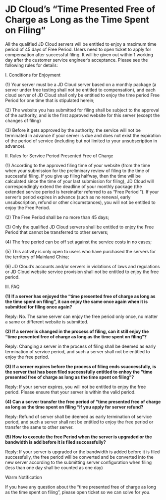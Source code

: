 # JD Cloud’s “Time Presented Free of Charge as Long as the Time Spent on Filing”

All the qualified JD Cloud servers will be entitled to enjoy a maximum time period of 45 days of Free Period. Users need to open ticket to apply for compensation after successful filing. It will be given out within 1 working day after the customer service engineer’s acceptance. Please see the following rules for details:

I. Conditions for Enjoyment

(1) Your server must be a JD Cloud server based on a monthly package (a server under free testing shall not be entitled to compensation), and each cloud server of JD Cloud shall only be entitled to enjoy the time period Free Period for one time that is stipulated herein;

(2) The website you has submitted for filing shall be subject to the approval of the authority, and is the first approved website for this server (except the changes of filing)

(3) Before it gets approved by the authority, the service will not be terminated in advance if your server is due and does not exist the expiration of the period of service (including but not limited to your unsubscription in advance).

II. Rules for Service Period Presented Free of Charge

(1) According to the approved filing time of your website (from the time when your submission for the preliminary review of filing to the time of successful filing. If you give up filing halfway, then the time will be calculated since the time of your last submission for filing), JD Cloud will correspondingly extend the deadline of your monthly package (the extended service period is hereinafter referred to as “Free Period ”). If your server’s period expires in advance (such as no renewal, early unsubscription, refund or other circumstances), you will not be entitled to enjoy the Free Period.

(2) The Free Period shall be no more than 45 days;

(3) Only the qualified JD Cloud servers shall be entitled to enjoy the Free Period that cannot be transferred to other servers;

(4) The free period can be off set against the service costs in no cases;

(5) This activity is only open to users who have purchased the servers for the territory of Mainland China;

(6) JD Cloud’s accounts and/or servers in violations of laws and regulations or JD Cloud website service provision shall not be entitled to enjoy the free period.

III. FAQ

**(1) If a server has enjoyed the “time presented free of charge as long as the time spent on filing”, it can enjoy the same once again when it is submitted for filing once again?**

Reply: No. The same server can enjoy the free period only once, no matter a same or different website is submitted.

**(2) If a server is changed in the process of filing, can it still enjoy the “time presented free of charge as long as the time spent on filing”?**

Reply: Changing a server in the process of filing shall be deemed as early termination of service period, and such a server shall not be entitled to enjoy the free period.

**(3) If a server expires before the process of filing ends ssuccessfully, is the server that has been filed successfully entitled to enhoy the “time presented free of charge as long as the time spent on filing”?**

Reply: If your server expires, you will not be entitled to enjoy the free period. Please ensure that your server is within the valid period.

**(4) Can a server transfer the free period of “time presented free of charge as long as the time spent on filing “if you apply for server refund?**

Reply: Refund of server shall be deemed as early termination of service period, and such a server shall not be entitled to enjoy the free period or transfer the same to other server.

**(5) How to execute the free Period when the server is upgraded or the bandwidth is add before it is filed successfully?**

Reply: If your server is upgraded or the bandwidth is added before it is filed successfully, the free period will be converted and be converted into the new server according to the submitting server configuration when filing (less than one day shall be counted as one day)

Warm Notification

If you have any question about the “time presented free of charge as long as the time spent on filing”, please open ticket so we can solve for you.